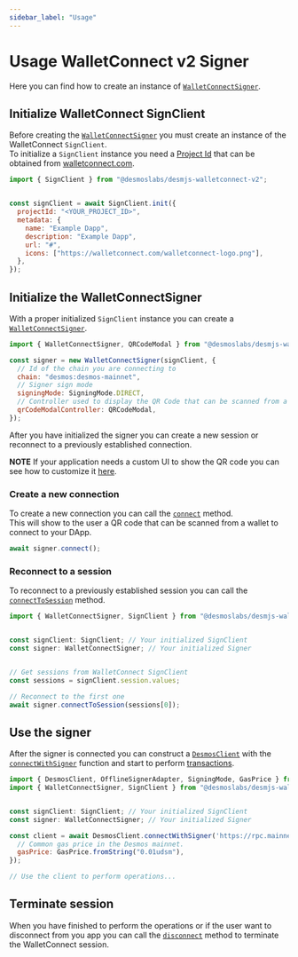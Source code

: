 ```yaml
---
sidebar_label: "Usage"
---
```


# Usage WalletConnect v2 Signer

Here you can find how to create an instance of 
[`WalletConnectSigner`](docs/api/classes/desmoslabs_desmjs_walletconnect.WalletConnectSigner.md).

## Initialize WalletConnect SignClient

Before creating the [`WalletConnectSigner`](docs/api/classes/desmoslabs_desmjs_walletconnect.WalletConnectSigner.md)
you must create an instance of the WalletConnect `SignClient`.  
To initialize a `SignClient` instance you need a [Project Id](https://docs.walletconnect.com/2.0/cloud/relay) that 
can be obtained from [walletconnect.com](https://walletconnect.com).

```js
import { SignClient } from "@desmoslabs/desmjs-walletconnect-v2";


const signClient = await SignClient.init({
  projectId: "<YOUR_PROJECT_ID>",
  metadata: {
    name: "Example Dapp",
    description: "Example Dapp",
    url: "#",
    icons: ["https://walletconnect.com/walletconnect-logo.png"],
  },
});
```

## Initialize the WalletConnectSigner

With a proper initialized `SignClient` instance you can create a 
[`WalletConnectSigner`](docs/api/classes/desmoslabs_desmjs_walletconnect_v2.WalletConnectSigner.md).

```js
import { WalletConnectSigner, QRCodeModal } from "@desmoslabs/desmjs-walletconnect-v2";

const signer = new WalletConnectSigner(signClient, {
  // Id of the chain you are connecting to
  chain: "desmos:desmos-mainnet",
  // Signer sign mode
  signingMode: SigningMode.DIRECT,
  // Controller used to display the QR Code that can be scanned from a wallet 
  qrCodeModalController: QRCodeModal,
});
```

After you have initialized the signer you can create a new session or reconnect to a previously established
connection.

**NOTE** If your application needs a custom UI to show the QR code you can see how to customize it 
[here](03-customize-qr-modal.md).

### Create a new connection

To create a new connection you can call the 
[`connect`](docs/api/classes/desmoslabs_desmjs_walletconnect_v2.WalletConnectSigner.md#connect) method.  
This will show to the user a QR code that can be scanned from a wallet to connect to your DApp.

```js
await signer.connect();
```

### Reconnect to a session

To reconnect to a previously established session you can call the 
[`connectToSession`](docs/api/classes/desmoslabs_desmjs_walletconnect_v2.WalletConnectSigner.md#connecttosession)
method.

```js
import { WalletConnectSigner, SignClient } from "@desmoslabs/desmjs-walletconnect-v2";


const signClient: SignClient; // Your initialized SignClient
const signer: WalletConnectSigner; // Your initialized Signer


// Get sessions from WalletConnect SignClient
const sessions = signClient.session.values;

// Reconnect to the first one
await signer.connectToSession(sessions[0]);
```

## Use the signer

After the signer is connected you can construct a [`DesmosClient`](docs/api/classes/desmoslabs_desmjs.DesmosClient.md)
with the [`connectWithSigner`](docs/api/classes/desmoslabs_desmjs.DesmosClient.md#connectwithsigner) function and
start to perform [transactions](docs/02-desmjs/03-perform-transactions.md).

```js
import { DesmosClient, OfflineSignerAdapter, SigningMode, GasPrice } from "@desmoslabs/desmjs";
import { WalletConnectSigner, SignClient } from "@desmoslabs/desmjs-walletconnect-v2";


const signClient: SignClient; // Your initialized SignClient
const signer: WalletConnectSigner; // Your initialized Signer

const client = await DesmosClient.connectWithSigner('https://rpc.mainnet.desmos.network', signer, {
  // Common gas price in the Desmos mainnet.
  gasPrice: GasPrice.fromString("0.01udsm"),
});

// Use the client to perform operations...
```

## Terminate session

When you have finished to perform the operations or if the user want to disconnect from you app you can
call the [`disconnect`](docs/api/classes/desmoslabs_desmjs_walletconnect.WalletConnectSigner.md#disconnect)
method to terminate the WalletConnect session.
